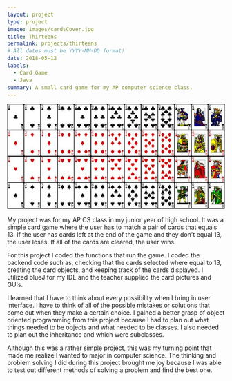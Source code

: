```yaml
---
layout: project
type: project
image: images/cardsCover.jpg
title: Thirteens
permalink: projects/thirteens
# All dates must be YYYY-MM-DD format!
date: 2018-05-12
labels:
  - Card Game
  - Java
summary: A small card game for my AP computer science class.
---
```


<img class="ui medium right floated rounded image" src="../images/cards.jpg">

My project was for my AP CS class in my junior year of high school.  It was a simple card game where the user has to match a pair of cards that equals 13.  If the user has cards left at the end of the game and they don't equal 13, the user loses.  If all of the cards are cleared, the user wins.

For this project I coded the functions that run the game.  I coded the backend code such as, checking that the cards selected where equal to 13, creating the card objects, and keeping track of the cards displayed.  I utilized blueJ for my IDE and the teacher supplied the card pictures and GUIs.

I learned that I have to think about every possibility when I bring in user interface.  I have to think of all of the possible mistakes or solutions that come out when they make a certain choice.  I gained a better grasp of object oriented programming from this project because I had to plan out what things needed to be objects and what needed to be classes.  I also needed to plan out the inheritance and which were subclasses.

Although this was a rather simple project, this was my turning point that made me realize I wanted to major in computer science. The thinking and problem solving I did during this project brought me joy because I was able to test out different methods of solving a problem and find the best one.
